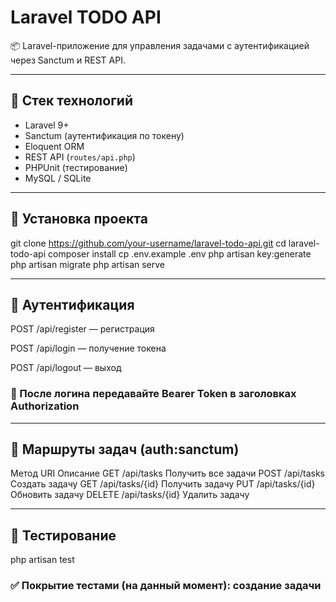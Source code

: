 # Laravel TODO API

📦 Laravel-приложение для управления задачами с аутентификацией через Sanctum и REST API.

---

## 🚀 Стек технологий

- Laravel 9+
- Sanctum (аутентификация по токену)
- Eloquent ORM
- REST API (`routes/api.php`)
- PHPUnit (тестирование)
- MySQL / SQLite

---

## 🔧 Установка проекта

git clone https://github.com/your-username/laravel-todo-api.git
cd laravel-todo-api
composer install
cp .env.example .env
php artisan key:generate
php artisan migrate
php artisan serve

---

## 🔐 Аутентификация

POST /api/register — регистрация

POST /api/login — получение токена

POST /api/logout — выход

### 📌 После логина передавайте Bearer Token в заголовках Authorization

---

## 📌 Маршруты задач (auth:sanctum)

Метод	URI	Описание
GET	/api/tasks	Получить все задачи
POST	/api/tasks	Создать задачу
GET	/api/tasks/{id}	Получить задачу
PUT	/api/tasks/{id}	Обновить задачу
DELETE	/api/tasks/{id}	Удалить задачу

---

## 🧪 Тестирование
php artisan test

### ✅ Покрытие тестами (на данный момент): создание задачи
